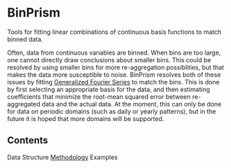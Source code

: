 # BinPrism
Tools for fitting linear combinations of continuous basis functions to match binned data.

Often, data from continuous variables are binned. When bins are too large, one cannot directly draw conclusions about smaller bins. This could be resolved by using smaller bins for more re-aggregation possiblities, but that makes the data more susceptible to noise. BinPrism resolves both of these issues by fitting [Generalized Fourier Series](https://en.wikipedia.org/wiki/Generalized_Fourier_series) to match the bins. This is done by first selecting an appropriate basis for the data, and then estimating coefficients that minimize the root-mean squared error between re-aggregated data and the actual data. At the moment, this can only be done for data on periodic domains (such as daily or yearly patterns), but in the future it is hoped that more domains will be supported.

## Contents
Data Structure
[Methodology](doc/methodology.md)
Examples
